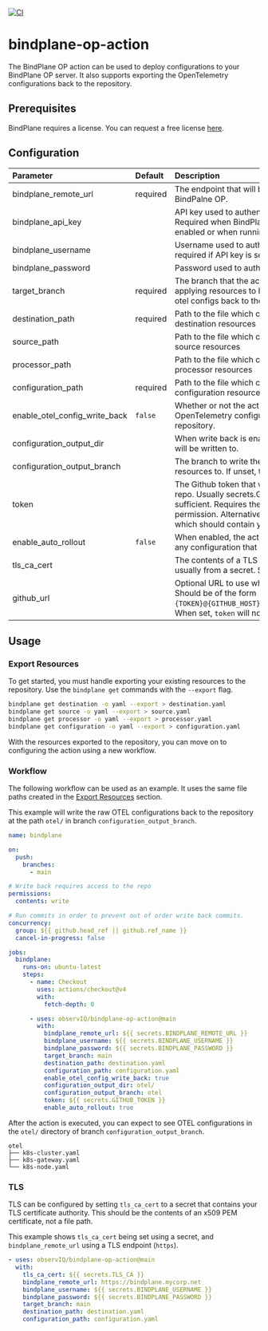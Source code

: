 [![CI](https://github.com/observIQ/bindplane-op-action/actions/workflows/ci.yml/badge.svg)](https://github.com/observIQ/bindplane-op-action/actions/workflows/ci.yml)

# bindplane-op-action

The BindPlane OP action can be used to deploy configurations to your BindPlane OP
server. It also supports exporting the OpenTelemetry configurations back to the repository.

## Prerequisites

BindPlane requires a license. You can request a free license [here](https://observiq.com/download).

## Configuration

| Parameter                     | Default    | Description                     |
| :---------------------------- | :--------- | :------------------------------ |
| bindplane_remote_url          | required   | The endpoint that will be used to connect to BindPalne OP. |
| bindplane_api_key             |            | API key used to authenticate to BindPlane. Required when BindPlane multi account is enabled or when running on BindPlane Cloud |
| bindplane_username            |            | Username used to authenticate to BindPlane. Not required if API key is set. |
| bindplane_password            |            | Password used to authenticate to BindPlane.
| target_branch                 | required   | The branch that the action will use when applying resources to bindplane or when writing otel configs back to the repo. |
| destination_path              | required   | Path to the file which contains the BindPlane destination resources |
| source_path                   |            | Path to the file which contains the BindPlane source resources |
| processor_path                |            | Path to the file which contains the BindPlane processor resources |
| configuration_path            | required   | Path to the file which contains the BindPlane configuration resources |
| enable_otel_config_write_back | `false`    | Whether or not the action should write the raw OpenTelemetry configurations back to the repository. | 
| configuration_output_dir      |            | When write back is enabled, this is the path that will be written to. |
| configuration_output_branch   |            | The branch to write the OTEL configuration resources to. If unset, target_branch will be used. |
| token                         |            | The Github token that will be used to write to the repo. Usually secrets.GITHUB_TOKEN is sufficient. Requires the `contents.write` permission. Alternatively, you can set `github_url`, which should contain your access token. |
| enable_auto_rollout           | `false`    | When enabled, the action will trigger a rollout for any configuration that has been updated. |
| tls_ca_cert                   |            | The contents of a TLS certificate authority, usually from a secret. See the [TLS](#tls) section. |
| github_url                    |            | Optional URL to use when closing the repository. Should be of the form `"https://{GITHUB_ACTOR}:{TOKEN}@{GITHUB_HOST}/{GITHUB_REPOSITORY}.git`. When set, `token` will not be used. |


## Usage

### Export Resources

To get started, you must handle exporting your existing resources to the repository. Use
the `bindplane get` commands with the `--export` flag.

```bash
bindplane get destination -o yaml --export > destination.yaml
bindplane get source -o yaml --export > source.yaml
bindplane get processor -o yaml --export > processor.yaml
bindplane get configuration -o yaml --export > configuration.yaml
```

With the resources exported to the repository, you can move on to configuring the action
using a new workflow.

### Workflow

The following workflow can be used as an example. It uses the same file paths
created in the [Export Resources](#export-resources) section.

This example will write the raw OTEL configurations back to the repository at the
path `otel/` in branch `configuration_output_branch`.

```yaml
name: bindplane

on:
  push:
    branches:
      - main

# Write back requires access to the repo
permissions:
  contents: write

# Run commits in order to prevent out of order write back commits.
concurrency:
  group: ${{ github.head_ref || github.ref_name }}
  cancel-in-progress: false

jobs:
  bindplane:
    runs-on: ubuntu-latest
    steps:
      - name: Checkout
        uses: actions/checkout@v4
        with:
          fetch-depth: 0

      - uses: observIQ/bindplane-op-action@main
        with:
          bindplane_remote_url: ${{ secrets.BINDPLANE_REMOTE_URL }}
          bindplane_username: ${{ secrets.BINDPLANE_USERNAME }}
          bindplane_password: ${{ secrets.BINDPLANE_PASSWORD }}
          target_branch: main
          destination_path: destination.yaml
          configuration_path: configuration.yaml
          enable_otel_config_write_back: true
          configuration_output_dir: otel/
          configuration_output_branch: otel
          token: ${{ secrets.GITHUB_TOKEN }}
          enable_auto_rollout: true
```

After the action is executed, you can expect to see OTEL configurations
in the `otel/` directory of branch `configuration_output_branch`.

```
otel
├── k8s-cluster.yaml
├── k8s-gateway.yaml
└── k8s-node.yaml
```

### TLS

TLS can be configured by setting `tls_ca_cert` to a secret that contains
your TLS certificate authority. This should be the contents of an x509 PEM
certificate, not a file path.

This example shows `tls_ca_cert` being set using a secret, and `bindplane_remote_url`
using a TLS endpoint (`https`).

```yaml
- uses: observIQ/bindplane-op-action@main
  with:
    tls_ca_cert: ${{ secrets.TLS_CA }}
    bindplane_remote_url: https://bindplane.mycorp.net
    bindplane_username: ${{ secrets.BINDPLANE_USERNAME }}
    bindplane_password: ${{ secrets.BINDPLANE_PASSWORD }}
    target_branch: main
    destination_path: destination.yaml
    configuration_path: configuration.yaml     
```
